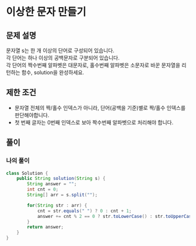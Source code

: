 # 이상한 문자 만들기
## 문제 설명
문자열 s는 한 개 이상의 단어로 구성되어 있습니다.  
각 단어는 하나 이상의 공백문자로 구분되어 있습니다.  
각 단어의 짝수번째 알파벳은 대문자로, 홀수번째 알파벳은 소문자로 바꾼 문자열을 리턴하는 함수, solution을 완성하세요. 

## 제한 조건
* 문자열 전체의 짝/홀수 인덱스가 아니라, 단어(공백을 기준)별로 짝/홀수 인덱스를 판단해야합니다.
* 첫 번째 글자는 0번째 인덱스로 보아 짝수번째 알파벳으로 처리해야 합니다.

## 풀이
### 나의 풀이
```java
class Solution {
    public String solution(String s) {
        String answer = "";
        int cnt = 0;
        String[] arr = s.split("");

        for(String str : arr) {
            cnt = str.equals(" ") ? 0 : cnt + 1;
            answer += cnt % 2 == 0 ? str.toLowerCase() : str.toUpperCase(); 
        }
        return answer;
    }
}
```  
